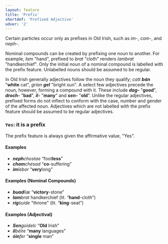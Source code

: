 ```yaml
---
layout: feature
title: 'Prefix'
shortdef: 'Prefixed Adjective'
udver: '2'
---
```


Certain particles occur only as prefixes in Old Irish, such as _im-_, _com-_, and _neph-_.

Nominal compounds can be created by prefixing one noun to another. For example, _lam_ "hand", prefixed to _brat_ "cloth" renders _lambrat_ "handkerchief". Only the initial noun of a nominal compound is labelled with the prefix feature. Unlabelled nouns should be assumed to be regular.

In Old Irish generally adjectives follow the noun they qualify; _catt <b>bán</b>_ "<b>white</b> cat", _grían <b>gel</b>_ "bright sun". A select few adjectives precede the noun, however, forming a compound with it. These include _<b>dag-</b>_ "<b>good</b>", _<b>droch-</b>_ "<b>bad</b>", _<b>il-</b>_ "<b>many</b>" and _<b>sen-</b>_ "<b>old</b>". Unlike the regular adjectives, prefixed forms do not inflect to conform with the case, number and gender of the affected noun. Adjectives which are not labelled with the prefix feature should be assumed to be regular adjectives.

### <a name="Yes">`Yes`</a>: it is a prefix

The prefix feature is always given the affirmative value, "Yes".

#### Examples

* _<b>neph</b>chostae_ “foot<b>less</b>”
* _<b>chom</b>chésad_ “<b>co</b>-suffering”
* _<b>im</b>lebor_ “<b>very</b>long”

#### Examples (Nominal Compounds)

* _<b>buad</b>liæ_ “<b>victory</b>-stone”
* _<b>lam</b>brat_ handkerchief (lit. “<b>hand</b>-cloth”)
* _<b>ríg</b>ṡuide_ "throne" (lit. “<b>king</b>-seat”)

#### Examples (Adjectival)

* _<b>Sen</b>goidelc_ “<b>Old</b> Irish”
* _<b>il</b>bélre_ “<b>many</b> languages”
* _<b>óin</b>fer_ “<b>single</b> man”
<!-- Interlanguage links updated Po 6. listopadu 2023, 21:42:03 CET -->
